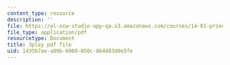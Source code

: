 ```yaml
---
content_type: resource
description: ''
file: https://ol-ocw-studio-app-qa.s3.amazonaws.com/courses/14-01-principles-of-microeconomics-fall-2018/1435b7aea89b6009050c864403d0e5fe_FJVOh57UxL8.pdf
file_type: application/pdf
resourcetype: Document
title: 3play pdf file
uid: 1435b7ae-a89b-6009-050c-864403d0e5fe
---
```

